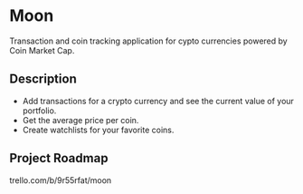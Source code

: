 # Moon

Transaction and coin tracking application for cypto currencies powered by Coin Market Cap.

## Description

- Add transactions for a crypto currency and see the current value of your portfolio.
- Get the average price per coin.
- Create watchlists for your favorite coins.

## Project Roadmap

trello.com/b/9r55rfat/moon
